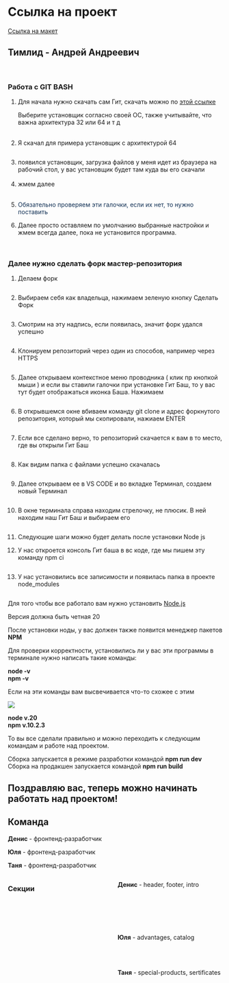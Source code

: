 # Ссылка на проект
<a href="https://www.figma.com/file/kJm0F20PPjTDsvsEJfpKK2/FREE-%7C-Cablerrr---Online-Cable-Wholesale-Store-(Community)-(Copy)?type=design&node-id=1314%3A7264&mode=design&t=IJLNkPblEdYLHM8k-1">Ссылка на макет</a>

<h2>Тимлид - Андрей Андреевич</h2><br/>


<h3>Работа с GIT BASH</h3>

<ol>
<li>Для начала нужно скачать сам Гит, скачать можно по <a href="https://git-scm.com/downloads">этой ссылке</a><br>
<p>Выберите установщик согласно своей ОС, также учитывайте, что важна архитектура 32 или 64 и т д</p><br>
<img src="https://skrinshoter.ru/s/250124/qAVSPu5q.png?download=1&name=Скриншот-25-01-2024 17:59:55.png" alt=""><br>
<!-- <img src="https://skrinshoter.ru/s/250124/7RdfpPIJ.png?download=1&name=Скриншот-25-01-2024 18:01:31.png" alt=""> -->
</li>
<li>Я скачал для примера установщик с архитектурой 64 <br>

<img src="https://skrinshoter.ru/s/250124/g8BtMYz6.png?download=1&name=Скриншот-25-01-2024 18:03:11.png" alt=""><br>
<img src="https://skrinshoter.ru/s/250124/akah4u7i.png?download=1&name=Скриншот-25-01-2024 18:06:02.png" alt=""><br>

 </li>
 <li>появился установщик, загрузка файлов у меня идет из браузера на рабочий стол, у вас установщик будет там куда вы его скачали <br><img src="https://skrinshoter.ru/s/250124/xTYUnhde.png?download=1&name=Скриншот-25-01-2024 18:06:41.png" alt="">
 </li>
 </li>
 <li>жмем далее<br><img src="https://skrinshoter.ru/s/250124/ukVyt7uL.png?download=1&name=Скриншот-25-01-2024 18:08:28.png" alt=""></li>
 <li><p style="color: #123155;">Обязательно проверяем эти галочки, если их нет, то нужно поставить</p><img src="https://skrinshoter.ru/s/250124/ACghTYvE.png?download=1&name=Скриншот-25-01-2024 18:09:04.png" alt=""></li>
<li>Далее просто оставляем по умолчанию выбранные настройки и жмем всегда далее, пока не установится программа.</li>
</ol><br>

<h3>Далее нужно сделать форк мастер-репозитория</h3>

<ol>
<li><p>Делаем форк</p><img src="https://skrinshoter.ru/s/250124/x3mYMhjx.png?download=1&name=Скриншот-25-01-2024 18:21:44.png" alt=""></li>
<li><p>Выбираем себя как владельца, нажимаем зеленую кнопку Сделать Форк</p><img src="https://skrinshoter.ru/s/250124/LDGIcKt8.png?download=1&name=Скриншот-25-01-2024 18:22:53.png" alt=""></li>
<li><p>Смотрим на эту надпись, если появилась, значит форк удался успешно</p><img src="https://skrinshoter.ru/s/250124/a7DI8mXu.png?download=1&name=Скриншот-25-01-2024 18:23:51.png" alt=""></li>
<li><p>Клонируем репозиторий через один из способов, например через HTTPS</p><img src="https://skrinshoter.ru/s/250124/u2EE4iHV.png?download=1&name=Скриншот-25-01-2024 18:24:34.png" alt=""></li>
<li><p>Далее открываем контекстное меню проводника ( клик пр кнопкой мыши ) и если вы ставили галочки при установке Гит Баш, то у вас тут будет отображаться иконка Баша. Нажимаем</p><img src="https://skrinshoter.ru/s/250124/sXEFhJgN.png?download=1&name=Скриншот-25-01-2024 18:25:13.png" alt=""></li>
<li><p>В открывшемся окне вбиваем команду git clone и адрес форкнутого репозитория, который мы скопировали, нажиаем ENTER</p><img src="https://skrinshoter.ru/s/250124/8XTl3kOY.png?download=1&name=Скриншот-25-01-2024 18:26:08.png" alt=""></li>
<li><p>Если все сделано верно, то репозиторий скачается к вам в то место, где вы открыли Гит Баш</p><img src="https://skrinshoter.ru/s/250124/AeQ88aOr.png?download=1&name=Скриншот-25-01-2024 18:27:29.png" alt=""></li>
<li><p>Как видим папка с файлами успешно скачалась</p><img src="https://skrinshoter.ru/s/250124/lN25JDpf.png?download=1&name=Скриншот-25-01-2024 18:28:22.png" alt=""></li>
<li><p>Далее открываем ее в VS CODE и во вкладке Терминал, создаем новый Терминал</p><img src="https://skrinshoter.ru/s/250124/C7JU2yuY.png?download=1&name=Скриншот-25-01-2024 18:29:18.png" alt=""></li>
<li><p>В окне терминала справа находим стрелочку, не плюсик. В ней находим наш Гит Баш и выбираем его</p><img src="https://skrinshoter.ru/s/250124/LGEHjQTB.png?download=1&name=Скриншот-25-01-2024 18:29:54.png" alt=""></li>
<li><p>Следующие шаги можно будет делать после установки Node js</p></li>
<li><p>У нас откроется консоль Гит баша в вс коде, где мы пишем эту команду npm ci</p><img src="https://skrinshoter.ru/s/250124/DnEWLpxa.png?download=1&name=Скриншот-25-01-2024 18:30:40.png" alt=""></li>
<li><p>У нас установились все записимости и появилась папка в проекте node_modules</p><img src="https://skrinshoter.ru/s/250124/Mqg3tLuT.png?download=1&name=Скриншот-25-01-2024 18:31:32.png" alt=""></li>
</ol>

Для того чтобы все работало вам нужно установить <a href="https://nodejs.org/en">Node.js</a><br/>

<p>Версия должна быть четная 20</p>

После установки ноды, у вас должен также появится менеджер пакетов <b>NPM</b><br/>

Для проверки корректности, установились ли у вас эти программы в терминале нужно написать такие команды:

<b>node -v</b><br/>
<b>npm -v</b><br/>

Если на эти команды вам высвечивается что-то схожее с этим <br>

<img src="https://d1.skrinshoter.ru/s/250124/3yymwyOd.png?download=1&name=Скриншот-25-01-2024 18:20:06.png">

<b>node v.20</b><br>
<b>npm v.10.2.3</b>

То вы все сделали правильно и можно переходить к следующим командам и работе над проектом.

Сборка запускается в режиме разработки командой <b>npm run dev</b><br>
Сборка на продакшен запускается командой <b>npm run build</b>

<h2>Поздравляю вас, теперь можно начинать работать над проектом!</h2>

<h2>Команда</h2>
	<p><b>Денис</b> - фронтенд-разработчик</p>
	<p><b>Юля</b> - фронтенд-разработчик</p>
	<p><b>Таня</b> - фронтенд-разработчик</p>
<div style="display: grid; grid-template-columns: 1fr 1fr; gap: 10px;">
	<h3>Секции</h3>
	<p><b>Денис</b> - header, footer, intro
	</p>
		<img src="https://d1.skrinshoter.ru/s/230124/4f1mFbUF.png?download=1&name=Скриншот-23-01-2024 16:23:15.png" alt=""> <br>
		<img src="https://d1.skrinshoter.ru/s/230124/GmioMIqO.png?download=1&name=Скриншот-23-01-2024 16:24:06.png" alt=""><br>
		<img src="https://d1.skrinshoter.ru/s/230124/n7RrIbn2.png?download=1&name=Скриншот-23-01-2024 16:25:31.png" alt="">
	<p><b>Юля</b> - advantages, catalog
</p>
	<img src="https://d1.skrinshoter.ru/s/230124/JlsIbZUZ.png?download=1&name=Скриншот-23-01-2024 16:26:14.png" alt=""><br>
	<img src="https://d1.skrinshoter.ru/s/230124/vvtAzWhl.png?download=1&name=Скриншот-23-01-2024 16:26:48.png" alt="">
	<p><b>Таня</b> - special-products, sertificates
	</p>
	<img src="https://d1.skrinshoter.ru/s/230124/YMOacDEV.png?download=1&name=Скриншот-23-01-2024 16:27:20.png" alt=""><br>
	<img src="https://d1.skrinshoter.ru/s/230124/NuAZbYMT.png?download=1&name=Скриншот-23-01-2024 16:28:08.png" alt="">
</div>